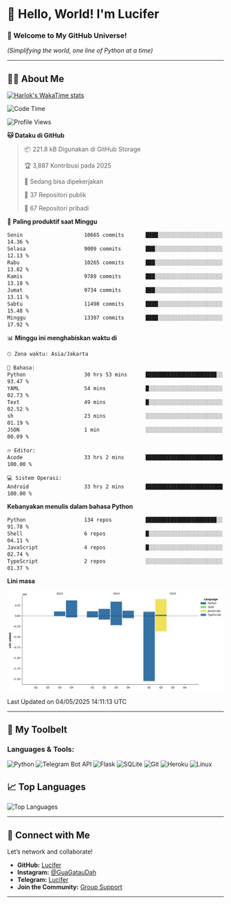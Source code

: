 # 👋 Hello, World! I'm Lucifer 

### 🚀 Welcome to My GitHub Universe!  
*(Simplifying the world, one line of Python at a time)*  

---

## 🧑‍💻 About Me


[![Harlok's WakaTime stats](https://github-readme-stats.vercel.app/api/wakatime?username=LuciferReborns)](https://github.com/jonesroot/github-readme-stats)


<!--START_SECTION:waka-->
![Code Time](http://img.shields.io/badge/Code%20Time-117%20hrs%2020%20mins-blue)

![Profile Views](http://img.shields.io/badge/Profil%20dilihat-3-blue)

**🐱 Dataku di GitHub** 

> 📦 221.8 kB Digunakan di GitHub Storage 
 > 
> 🏆 3,887 Kontribusi pada 2025
 > 
> 💼 Sedang bisa dipekerjakan
 > 
> 📜 37 Repositori publik 
 > 
> 🔑 67 Repositori pribadi 
 > 
📅 **Paling produktif saat Minggu** 

```text
Senin                    10665 commits       ████░░░░░░░░░░░░░░░░░░░░░   14.36 % 
Selasa                   9009 commits        ███░░░░░░░░░░░░░░░░░░░░░░   12.13 % 
Rabu                     10265 commits       ███░░░░░░░░░░░░░░░░░░░░░░   13.82 % 
Kamis                    9789 commits        ███░░░░░░░░░░░░░░░░░░░░░░   13.18 % 
Jumat                    9734 commits        ███░░░░░░░░░░░░░░░░░░░░░░   13.11 % 
Sabtu                    11498 commits       ████░░░░░░░░░░░░░░░░░░░░░   15.48 % 
Minggu                   13307 commits       ████░░░░░░░░░░░░░░░░░░░░░   17.92 % 
```


📊 **Minggu ini menghabiskan waktu di** 

```text
🕑︎ Zona waktu: Asia/Jakarta

💬 Bahasa: 
Python                   30 hrs 53 mins      ███████████████████████░░   93.47 % 
YAML                     54 mins             █░░░░░░░░░░░░░░░░░░░░░░░░   02.73 % 
Text                     49 mins             █░░░░░░░░░░░░░░░░░░░░░░░░   02.52 % 
sh                       23 mins             ░░░░░░░░░░░░░░░░░░░░░░░░░   01.19 % 
JSON                     1 min               ░░░░░░░░░░░░░░░░░░░░░░░░░   00.09 % 

🔥 Editor: 
Acode                    33 hrs 2 mins       █████████████████████████   100.00 % 

💻 Sistem Operasi: 
Android                  33 hrs 2 mins       █████████████████████████   100.00 % 
```

**Kebanyakan menulis dalam bahasa Python** 

```text
Python                   134 repos           ███████████████████████░░   91.78 % 
Shell                    6 repos             █░░░░░░░░░░░░░░░░░░░░░░░░   04.11 % 
JavaScript               4 repos             █░░░░░░░░░░░░░░░░░░░░░░░░   02.74 % 
TypeScript               2 repos             ░░░░░░░░░░░░░░░░░░░░░░░░░   01.37 % 
```



**Lini masa**

![Lines of Code chart](https://raw.githubusercontent.com/jonesroot/jonesroot/main/assets/bar_graph.png)


 Last Updated on 04/05/2025 14:11:13 UTC
<!--END_SECTION:waka-->

---


## 🧰 My Toolbelt  

### Languages & Tools:  
![Python](https://img.shields.io/badge/-Python-3776AB?style=flat-square&logo=python&logoColor=white) ![Telegram Bot API](https://img.shields.io/badge/-Telegram%20Bot%20API-2CA5E0?style=flat-square&logo=telegram&logoColor=white) ![Flask](https://img.shields.io/badge/-Flask-000000?style=flat-square&logo=flask&logoColor=white) ![SQLite](https://img.shields.io/badge/-SQLite-003B57?style=flat-square&logo=sqlite&logoColor=white) ![Git](https://img.shields.io/badge/-Git-F05032?style=flat-square&logo=git&logoColor=white) ![Heroku](https://img.shields.io/badge/-Heroku-430098?style=flat-square&logo=heroku&logoColor=white) ![Linux](https://img.shields.io/badge/-Linux-FCC624?style=flat-square&logo=linux&logoColor=black)  


## 📈 Top Languages

![Top Languages](https://github-readme-stats.vercel.app/api/top-langs/?username=jonesroot&layout=compact&theme=tokyonight)  

---


## 🔗 Connect with Me  

Let’s network and collaborate!  
- **GitHub:** [Lucifer](https://github.com/jonesroot/jonesroot/blob/main/README.md)  
- **Instagram:** [@GuaGatauDah](https://instagram.com/guagataudah)  
- **Telegram:** [Lucifer](https://t.me/LuciferReborns)  
- **Join the Community:** [Group Support](https://t.me/GokilSupport)

---
